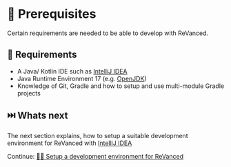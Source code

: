 # 💼 Prerequisites

Certain requirements are needed to be able to develop with ReVanced.

## 🤝 Requirements

- A Java/ Kotlin IDE such as [IntelliJ IDEA](https://www.jetbrains.com/idea/)
- Java Runtime Environment 17 (e.g. [OpenJDK](https://jdk.java.net/archive/))
- Knowledge of Git, Gradle and how to setup and use multi-module Gradle projects

## ⏭️ Whats next

The next section explains, how to setup a suitable development environment for ReVanced with [IntelliJ IDEA](https://www.jetbrains.com/idea/)

Continue: [👨‍💻 Setup a development environment for ReVanced](1_setup.md)

